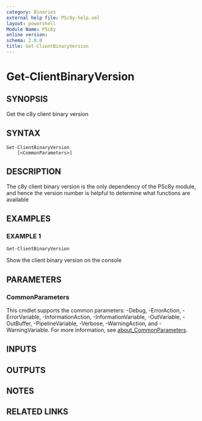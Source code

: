 ```yaml
---
category: Binaries
external help file: PSc8y-help.xml
layout: powershell
Module Name: PSc8y
online version:
schema: 2.0.0
title: Get-ClientBinaryVersion
---
```


# Get-ClientBinaryVersion

## SYNOPSIS
Get the c8y client binary version

## SYNTAX

```
Get-ClientBinaryVersion
	[<CommonParameters>]
```

## DESCRIPTION
The c8y client binary version is the only dependency of the PSc8y module, and hence
the version number is helpful to determine what functions are available

## EXAMPLES

### EXAMPLE 1
```
Get-ClientBinaryVersion
```

Show the client binary version on the console

## PARAMETERS

### CommonParameters
This cmdlet supports the common parameters: -Debug, -ErrorAction, -ErrorVariable, -InformationAction, -InformationVariable, -OutVariable, -OutBuffer, -PipelineVariable, -Verbose, -WarningAction, and -WarningVariable. For more information, see [about_CommonParameters](http://go.microsoft.com/fwlink/?LinkID=113216).

## INPUTS

## OUTPUTS

## NOTES

## RELATED LINKS
